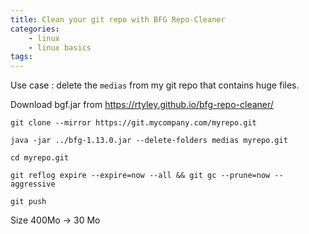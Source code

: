 ```yaml
---
title: Clean your git repo with BFG Repo-Cleaner
categories:
    - linux
    - linux basics
tags:
---
```


Use case : delete the `medias` from my git repo that contains huge files.


Download bgf.jar from https://rtyley.github.io/bfg-repo-cleaner/

    git clone --mirror https://git.mycompany.com/myrepo.git

    java -jar ../bfg-1.13.0.jar --delete-folders medias myrepo.git

    cd myrepo.git

    git reflog expire --expire=now --all && git gc --prune=now --aggressive

    git push

Size 400Mo -> 30 Mo